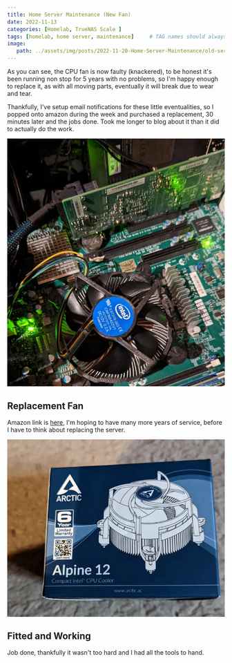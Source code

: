 ```yaml
---
title: Home Server Maintenance (New Fan)
date: 2022-11-13
categories: [Homelab, TrueNAS Scale ]
tags: [homelab, home server, maintenance]     # TAG names should always be lowercase
image:
   path: ../assets/img/posts/2022-11-20-Home-Server-Maintenance/old-server.webp
---
```


As you can see, the CPU fan is now faulty (knackered), to be honest it's been running non stop for 5 years with no problems, so I'm happy enough to replace it, as with all moving parts, eventually it will break due to wear and tear.

Thankfully, I've setup email notifications for these little eventualities, so I popped onto amazon during the week and purchased a replacement, 30 minutes later and the jobs done. Took me longer to blog  about it than it did to actually do the work.

![Motherboard Before Replacment](../assets/img/posts/2022-11-20-Home-Server-Maintenance/PXL_20221120_122520601.webp)

## Replacement Fan

Amazon link is [here](https://www.amazon.co.uk/gp/product/B07HJ198TB/ref=ppx_yo_dt_b_asin_title_o00_s00?ie=UTF8&psc=1), I'm hoping to have  many more years of service, before I have to think about replacing the server.

![Replacement Fan](../assets/img/posts/2022-11-20-Home-Server-Maintenance/PXL_20221120_122437830.webp)

## Fitted and Working

Job done, thankfully it wasn't too hard and I had all the tools to hand.
